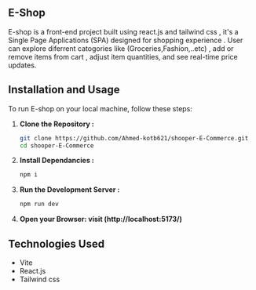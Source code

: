 ## E-Shop

E-shop is a front-end project built using react.js and tailwind css , it's a Single Page Applications (SPA) designed for shopping experience . User can explore diferrent catogories like (Groceries,Fashion,..etc) , add or remove items from cart , adjust item quantities, and see real-time price updates.

## Installation and Usage

To run E-shop on your local machine, follow these steps:

1. **Clone the Repository :**
   ```bash
   git clone https://github.com/Ahmed-kotb621/shooper-E-Commerce.git
   cd shooper-E-Commerce
   ```
2. **Install Dependancies :**
   ```bash
   npm i
   ```
3. **Run the Development Server :**
   ```bash
   npm run dev
   ```
4. **Open your Browser: visit (http://localhost:5173/)**

## Technologies Used

- Vite
- React.js
- Tailwind css
